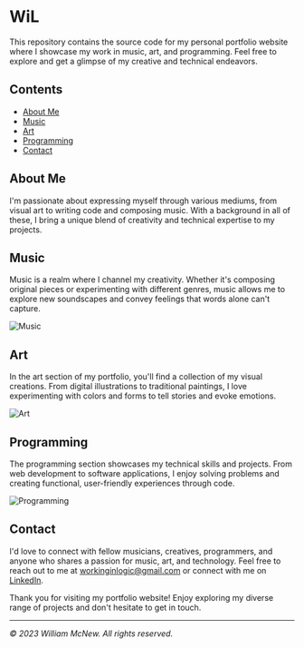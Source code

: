# WiL

This repository contains the source code for my personal portfolio website where I showcase my work in music, art, and programming. Feel free to explore and get a glimpse of my creative and technical endeavors.

## Contents

- [About Me](#about-me)
- [Music](#music)
- [Art](#art)
- [Programming](#programming)
- [Contact](#contact)

## About Me

I'm passionate about expressing myself through various mediums, from visual art to writing code and composing music. With a background in all of these, I bring a unique blend of creativity and technical expertise to my projects.

## Music

Music is a realm where I channel my creativity. Whether it's composing original pieces or experimenting with different genres, music allows me to explore new soundscapes and convey feelings that words alone can't capture.

![Music](music-screenshot.jpg)

## Art

In the art section of my portfolio, you'll find a collection of my visual creations. From digital illustrations to traditional paintings, I love experimenting with colors and forms to tell stories and evoke emotions.

![Art](art-screenshot.jpg)

## Programming

The programming section showcases my technical skills and projects. From web development to software applications, I enjoy solving problems and creating functional, user-friendly experiences through code.

![Programming](programming-screenshot.jpg)

## Contact

I'd love to connect with fellow musicians, creatives, programmers, and anyone who shares a passion for music, art, and technology. Feel free to reach out to me at [workinginlogic@gmail.com](mailto:workinginlogic@gmail.com) or connect with me on [LinkedIn](https://www.linkedin.com/in/).

Thank you for visiting my portfolio website! Enjoy exploring my diverse range of projects and don't hesitate to get in touch.

---
*© 2023 William McNew. All rights reserved.*
